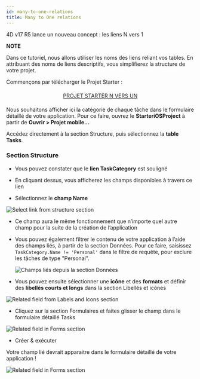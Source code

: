 ```yaml
---
id: many-to-one-relations
title: Many to One relations
---
```


4D v17 R5 lance un nouveau concept : les liens N vers 1<div class = "tips"> 

**NOTE**

Dans ce tutoriel, nous allons utiliser les noms des liens reliant vos tables. En attribuant des noms de liens descriptifs, vous simplifierez la structure de votre projet.</div> 

Commençons par télécharger le Projet Starter :

<div style="text-align: center; margin-top: 20px; margin-bottom: 20px">
  <p>
    

<a class="button"
href="../assets/en/relations/Tasks.4dbase.zip">PROJET STARTER N VERS UN</a>

  </p>
</div>

Nous souhaitons afficher ici la catégorie de chaque tâche dans le formulaire détaillé de votre application. Pour ce faire, ouvrez le **StarteriOSProject** à partir de **Ouvrir > Projet mobile...**

Accédez directement à la section Structure, puis sélectionnez la **table Tasks**.

### Section Structure

* Vous pouvez constater que le **lien TaskCategory** est souligné

* En cliquant dessus, vous afficherez les champs disponibles à travers ce lien

* Sélectionnez le **champ Name**

![Select link from structure section](assets/en/relations/select-link-from-structure.png)

* Ce champ aura le même fonctionnement que n’importe quel autre champ pour la suite de la création de l’application

* Vous pouvez également filtrer le contenu de votre application à l’aide des champs liés, à partir de la section Données. Pour ce faire, saisissez ```TaskCategory.Name != 'Personal'``` dans le filtre de requête, pour exclure les tâches de type "Personal".
    
    ![Champs liés depuis la section Données](assets/en/relations/Related-field-from-Data-section.png)

* Vous pouvez ensuite sélectionner une **icône** et des **formats** et définir des **libellés courts et longs** dans la section Libellés et icônes

![Related field from Labels and Icons section](assets/en/relations/related-field-from-labels-icons.png)

* Cliquez sur la section Formulaires et faites glisser le champ dans le formulaire détaillé Tasks

![Related field in Forms section](assets/en/relations/related-field-forms.png)

* Créer & exécuter

Votre champ lié devrait apparaitre dans le formulaire détaillé de votre application !

![Related field in Forms section](assets/en/relations/final-result-n-to-one-relations.png)
